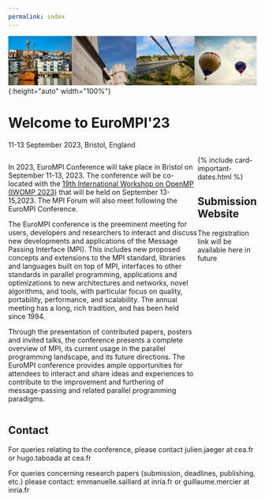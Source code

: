 ```yaml
---
permalink: index
---
```


![Banner](/assets/banner-B.png){:height="auto" width="100%"} 
<!-- ![Banner](/assets/banner_hamburg.jpg){:height="auto" width="100%"} -->

<h1>Welcome to EuroMPI'23</h1> 
  <p class="lead">11-13 September 2023, Bristol, England</p>


<div style="display: flex; flex-direction:row;">

  <div id="divtext" class="text-justify conference-text">


  <p>
  In 2023, EuroMPI Conference will take place in Bristol on September 11-13, 2023. The conference will be co-located with the <a href="https://www.iwomp.org">19th International Workshop on OpenMP (IWOMP 2023)</a> that will be held on September 13-15,2023. The MPI Forum will also meet following the EuroMPI Conference. 
  </p>

  <p>
  The EuroMPI conference is the preeminent meeting for users, developers and researchers to interact and discuss new developments and applications of the Message Passing Interface (MPI). This includes new proposed concepts and extensions to the MPI standard, libraries and languages built on top of MPI, interfaces to other standards in parallel programming, applications and optimizations to new architectures and networks, novel algorithms, and tools, with particular focus on quality, portability, performance, and scalability. The annual meeting has a long, rich tradition, and has been held since 1994.
  </p>

  <p>
  Through the presentation of contributed papers, posters and invited talks, the conference presents a complete overview of MPI, its current usage in the parallel programming landscape, and its future directions. The EuroMPI conference provides ample opportunities for attendees to interact and share ideas and experiences to contribute to the improvement and furthering of message-passing and related parallel programming paradigms.
  </p>

  </div>

  <div id="divcard"> 
  {% include card-important-dates.html %}

  <div class="text-justify conference-text">
  <h2>Submission Website</h2>
  <p>The registration link will be available here in future</p>
  </div>
  </div>

</div>


<div class="text-justify conference-text">

<h2>Contact</h2>

<p>For queries relating to the conference, please contact julien.jaeger at cea.fr or hugo.taboada at cea.fr</p>

<p>For queries concerning research papers (submission, deadlines, publishing, etc.) please contact: emmanuelle.saillard at inria.fr or guillaume.mercier at inria.fr</p>

</div>
